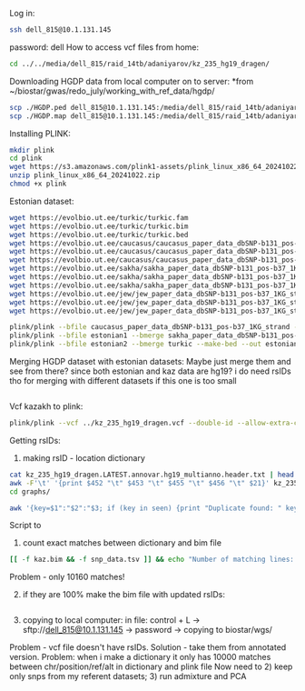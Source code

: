 Log in: 
```bash
ssh dell_815@10.1.131.145
```

password: dell
How to access vcf files from home: 
```bash
cd ../../media/dell_815/raid_14tb/adaniyarov/kz_235_hg19_dragen/
```

Downloading HGDP data from local computer on to server:
*from ~/biostar/gwas/redo_july/working_with_ref_data/hgdp/
```bash
scp ./HGDP.ped dell_815@10.1.131.145:/media/dell_815/raid_14tb/adaniyarov/kz_235_hg19_dragen/graphs
scp ./HGDP.map dell_815@10.1.131.145:/media/dell_815/raid_14tb/adaniyarov/kz_235_hg19_dragen/graphs
```

Installing PLINK:
```bash
mkdir plink
cd plink
wget https://s3.amazonaws.com/plink1-assets/plink_linux_x86_64_20241022.zip
unzip plink_linux_x86_64_20241022.zip
chmod +x plink
```

Estonian dataset:
```bash
wget https://evolbio.ut.ee/turkic/turkic.fam
wget https://evolbio.ut.ee/turkic/turkic.bim
wget https://evolbio.ut.ee/turkic/turkic.bed
wget https://evolbio.ut.ee/caucasus/caucasus_paper_data_dbSNP-b131_pos-b37_1KG_strand.bim
wget https://evolbio.ut.ee/caucasus/caucasus_paper_data_dbSNP-b131_pos-b37_1KG_strand.fam
wget https://evolbio.ut.ee/caucasus/caucasus_paper_data_dbSNP-b131_pos-b37_1KG_strand.bed
wget https://evolbio.ut.ee/sakha/sakha_paper_data_dbSNP-b131_pos-b37_1KG_strand.bim
wget https://evolbio.ut.ee/sakha/sakha_paper_data_dbSNP-b131_pos-b37_1KG_strand.fam
wget https://evolbio.ut.ee/sakha/sakha_paper_data_dbSNP-b131_pos-b37_1KG_strand.bed
wget https://evolbio.ut.ee/jew/jew_paper_data_dbSNP-b131_pos-b37_1KG_strand.bim
wget https://evolbio.ut.ee/jew/jew_paper_data_dbSNP-b131_pos-b37_1KG_strand.fam
wget https://evolbio.ut.ee/jew/jew_paper_data_dbSNP-b131_pos-b37_1KG_strand.bed

plink/plink --bfile caucasus_paper_data_dbSNP-b131_pos-b37_1KG_strand --bmerge jew_paper_data_dbSNP-b131_pos-b37_1KG_strand --make-bed --out ./estonian1
plink/plink --bfile estonian1 --bmerge sakha_paper_data_dbSNP-b131_pos-b37_1KG_strand --make-bed --out estonian2
plink/plink --bfile estonian2 --bmerge turkic --make-bed --out estonian3
```

Merging HGDP dataset with estonian datasets:
Maybe just merge them and see from there? since both estonian and kaz data are hg19? i do need rsIDs tho for merging with different datasets if this one is too small
```bash

```

Vcf kazakh to plink:
```bash
plink/plink --vcf ../kz_235_hg19_dragen.vcf --double-id --allow-extra-chr --make-bed --out kaz
```

Getting rsIDs:
1) making rsID - location dictionary
```bash
cat kz_235_hg19_dragen.LATEST.annovar.hg19_multianno.header.txt | head -n 200 > graphs/header_vcf.tsv
awk -F'\t' '{print $452 "\t" $453 "\t" $455 "\t" $456 "\t" $21}' kz_235_hg19_dragen.LATEST.annovar.hg19_multianno.header.txt > graphs/snp_data.tsv
cd graphs/
```

```bash
awk '{key=$1":"$2":"$3; if (key in seen) {print "Duplicate found: " key; duplicates=1} else {seen[key]=1}} END {if (!duplicates) print "No duplicates found in chromosome-start-end triplets."}' snp_data.tsv
```

Script to 
1) count exact matches between dictionary and bim file

```bash
[[ -f kaz.bim && -f snp_data.tsv ]] && echo "Number of matching lines: $(awk 'BEGIN {FS=OFS="\t"} NR==FNR {dict[$1"\t"$2"\t"$3"\t"$4]=1; next} {if (($1"\t"$4"\t"$5"\t"$6) in dict) count++} END {print count}' snp_data.tsv kaz.bim)" || echo "Error: Required files kaz.bim or snp_data.tsv not found!"
```
Problem - only 10160 matches!
 
2) if they are 100% make the bim file with updated rsIDs:
```bash

```


3) copying to local computer: in file: control + L -> sftp://dell_815@10.1.131.145 -> password -> copying to biostar/wgs/

Problem - vcf file doesn't have rsIDs. Solution - take them from annotated version. Problem: when i make a dictionary it only has 10000 matches between chr/position/ref/alt in dictionary and plink file
Now need to 2) keep only snps from my referent datasets; 3) run admixture and PCA
